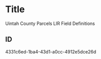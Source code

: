 # Title

Uintah County Parcels LIR Field Definitions

<!--- Still need to double-check the metadata to ensure the accuracy of this one. --->

## ID

4331c6ed-1ba4-43d1-a0cc-4912e5dce26d
